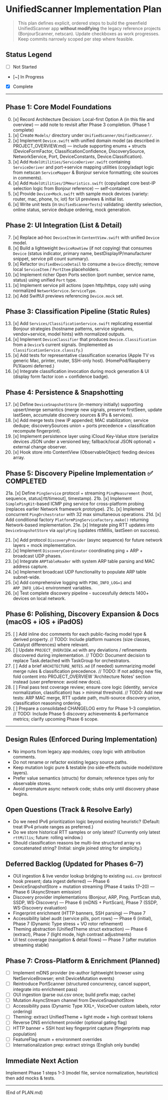 # UnifiedScanner Implementation Plan

> This plan defines explicit, ordered steps to build the greenfield UnifiedScanner app **without modifying** the legacy reference projects (BonjourScanner, netscan). Update checkboxes as work progresses. Keep commits narrowly scoped per step where feasible.

## Status Legend
- [ ] Not Started
- [~] In Progress
- [x] Complete

---
## Phase 1: Core Model Foundations
0. [x] Record Architecture Decision: Local-first Option A (in this file and overview) — add note to revisit after Phase 3 completion. (Phase 1 complete)
1. [x] Create `Models/` directory under `UnifiedScanner/UnifiedScanner/`.
2. [x] Implement `Device.swift` with unified domain model (as described in PROJECT_OVERVIEW.md) — include supporting enums + structs (DeviceFormFactor, ClassificationConfidence, DiscoverySource, NetworkService, Port, DeviceConstants, Device.Classification).
3. [x] Add `ModelUtilities/ServiceDeriver.swift` containing `ServiceDeriver` and port→service mapping utilities (copy/adapt logic from netscan `ServiceMapper` & Bonjour service formatting; cite sources in comments).
4. [x] Add `ModelUtilities/IPHeuristics.swift` (copy/adapt core best-IP selection logic from Bonjour reference) — self‑contained.
5. [x] Provide `Device+Mock.swift` with sample mock devices (variety: router, mac, phone, tv, iot) for UI previews & initial list.
6. [x] Write unit tests (in `UnifiedScannerTests`) validating: identity selection, online status, service dedupe ordering, mock generation.

## Phase 2: UI Integration (List & Detail)
7. [x] Replace ad‑hoc `DeviceItem` in `ContentView.swift` with unified `Device` model.
8. [x] Build a lightweight `DeviceRowView` (if not copying) that consumes `Device` (status indicator, primary name, bestDisplayIP/manufacturer snippet, service pill count summary).
9. [x] Refactor `UnifiedDeviceDetail` to consume a `Device` directly; remove local `ServiceItem` / `PortItem` placeholders.
10. [x] Implement richer Open Ports section (port number, service name, status) using unified `Port` type.
11. [x] Implement service pill actions (open http/https, copy ssh) using normalized `NetworkService.ServiceType`.
12. [x] Add SwiftUI previews referencing `Device.mock` set.

## Phase 3: Classification Pipeline (Static Rules)
13. [x] Add `Services/ClassificationService.swift` replicating essential Bonjour strategies (hostname patterns, service signatures, vendor+service, model hints) with normalized outputs.
14. [x] Implement `DeviceClassifier` that produces `Device.Classification` from a `Device`’s current signals. (Implemented as `ClassificationService.classify`.)
15. [x] Add tests for representative classification scenarios (Apple TV vs generic Mac, printer, router, SSH-only host). (HomePod/Raspberry Pi/Xiaomi deferred.)
16. [x] Integrate classification invocation during mock generation & UI (display form factor icon + confidence badge).

## Phase 4: Persistence & Snapshotting
17. [x] Define `DeviceSnapshotStore` (in-memory initially) supporting upsert/merge semantics (merge new signals, preserve firstSeen, update lastSeen, accumulate discovery sources & IPs & services).
18. [x] Add merge tests (new IP appended; MAC stabilization; service dedupe; discoverySources union + ports precedence + classification recompute fingerprint).
19. [x] Implement persistence layer using iCloud Key-Value store (serialize devices JSON under a versioned key; fallback/local JSON optional) + external change observer.
20. [x] Hook store into ContentView (ObservableObject) feeding devices array.

## Phase 5: Discovery Pipeline Implementation ✅ COMPLETED
21a. [x] Define `PingService` protocol + streaming `PingMeasurement` (host, sequence, status[rtt/timeout], timestamp).
21b. [x] Implement `SimplePingKit`-based ICMP ping service for cross-platform probing (replaces earlier Network framework prototype).
21c. [x] Implement concurrent `PingOrchestrator` with 32 max simultaneous operations.
21d. [x] Add conditional factory `PlatformPingServiceFactory.make()` returning Network-based implementation.
21e. [x] Integrate ping RTT updates into `DeviceSnapshotStore` via `applyPing` (updates rttMillis, lastSeen on success).

21. [x] Add protocol `DiscoveryProvider` (async sequence) for future network layers + mock implementation.
22. [x] Implement `DiscoveryCoordinator` coordinating ping + ARP + broadcast UDP phases.
23. [x] Integrate `ARPTableReader` with system ARP table parsing and MAC address capture.
24. [x] Implement broadcast UDP functionality to populate ARP table subnet-wide.
25. [x] Add comprehensive logging with `PING_INFO_LOG=1` and `ARP_INFO_LOG=1` environment variables.
26. [x] Test complete discovery pipeline - successfully detects 1400+ devices on local network.

## Phase 6: Polishing, Discovery Expansion & Docs (macOS + iOS + iPadOS)
25. [ ] Add inline doc comments for each public-facing model type & derived property. // TODO: Include platform nuances (size classes, Catalyst differences) where relevant.
26. [ ] Update `PROJECT_OVERVIEW.md` with any deviations / refinements discovered during implementation. // TODO: Document decision to replace Task.detached with TaskGroup for orchestrators.
27. [ ] Add a brief `ARCHITECTURE_NOTES.md` (if needed) summarizing model merge rules & classification precedence. // TODO: If not adding new file, fold content into PROJECT_OVERVIEW 'Architecture Notes' section instead (user preference: avoid new docs).
28. [ ] Final pass test coverage review; ensure core logic (identity, service normalization, classification) has > minimal threshold. // TODO: Add new tests: ARP MAC merge, RTT update path, multi-source discovery union, classification reasoning ordering.
29. [ ] Prepare a consolidated CHANGELOG entry for Phase 1–3 completion. // TODO: Include Phase 5 discovery achievements & performance metrics; clarify upcoming Phase 6 scope.

---
## Design Rules (Enforced During Implementation)
- No imports from legacy app modules; copy logic with attribution comments.
- Do not rename or refactor existing legacy source paths.
- Keep mutation logic pure & testable (no side-effects outside model/store layers).
- Prefer value semantics (structs) for domain; reference types only for observable stores.
- Avoid premature async network code; stubs only until discovery phase begins.

## Open Questions (Track & Resolve Early)
- Do we need IPv6 prioritization logic beyond existing heuristic? (Default: treat IPv4 private ranges as preferred.)
- Do we store historical RTT samples or only latest? (Currently only latest `rttMillis`; future: rolling window.)
- Should classification reasons be multi-line structured array vs concatenated string? (Initial: single joined string for simplicity.)

## Deferred Backlog (Updated for Phases 6–7)
- OUI ingestion & live vendor lookup bridging to existing `oui.csv` (protocol hook present; data ingest deferred) — Phase 6
- DeviceSnapshotStore + mutation streaming (Phase 4 tasks 17–20) — Phase 6 (AsyncStream emission)
- Discovery provider implementations (Bonjour, ARP, Ping, PortScan stub, SSDP, WS-Discovery) — Phase 6 (mDNS + PortScan), Phase 7 (SSDP, WS-Discovery evaluation)
- Fingerprint enrichment (HTTP banners, SSH parsing) — Phase 7
- Accessibility label audit (service pills, port rows) — Phase 6 (initial), Phase 7 (Dynamic Type stress + VO rotor refinement)
- Theming abstraction (UnifiedTheme struct extraction) — Phase 6 (extract), Phase 7 (light mode, high contrast adjustments)
- UI test coverage (navigation & detail flows) — Phase 7 (after mutation streaming stable)

## Phase 7: Cross-Platform & Enrichment (Planned)
- [ ] Implement mDNS provider (re-author lightweight browser using NetServiceBrowser; emit DeviceMutation events)
- [ ] Reintroduce PortScanner (structured concurrency, cancel support, integrate into enrichment pass)
- [ ] OUI ingestion (parse oui.csv once; build prefix map; cache)
- [ ] Mutation AsyncStream channel from DeviceSnapshotStore
- [ ] Accessibility pass (Dynamic Type XXL+, VoiceOver custom labels, rotor ordering)
- [ ] Theming: extract UnifiedTheme + light mode + high contrast tokens
- [ ] Reverse DNS enrichment provider (optional gating flag)
- [ ] HTTP banner + SSH host key fingerprint capture (fingerprints map population)
- [ ] FeatureFlag enum + environment overrides
- [ ] Internationalization prep: extract strings (English only bundle)

## Immediate Next Action
Implement Phase 1 steps 1–3 (model file, service normalization, heuristics) then add mocks & tests.

---
(End of PLAN.md)
